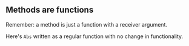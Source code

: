 ## Methods are functions

Remember: a method is just a function with a receiver argument.

Here's `Abs` written as a regular function with no change in functionality.